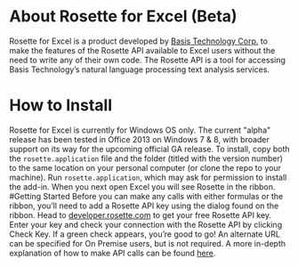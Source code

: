 # About Rosette for Excel (Beta)
Rosette for Excel is a product developed by [Basis Technology Corp.](basistech.com) to make the features of the Rosette API available to Excel users without the need to write any of their own code. The Rosette API is a tool for accessing Basis Technology’s natural language processing text analysis services. 
# How to Install  
Rosette for Excel is currently for Windows OS only. The current "alpha" release has been tested in Office 2013 on Windows 7 & 8, with broader support on its way for the upcoming official GA release.
To install, copy both the `rosette.application` file and the folder (titled with the version number) to the same location on your personal computer (or clone the repo to your machine). Run `rosette.application`, which may ask for permission to install the add-in. When you next open Excel you will see Rosette in the ribbon. 
#Getting Started
Before you can make any calls with either formulas or the ribbon, you’ll need to add a Rosette API key using the dialog found on the ribbon. Head to [developer.rosette.com](developer.rosette.com) to get your free Rosette API key. Enter your key and check your connection with the Rosette API by clicking Check Key. If a green check appears, you’re good to go! An alternate URL can be specified for On Premise users, but is not required. A more in-depth explanation of how to make API calls can be found [here](UseInfo.md).
